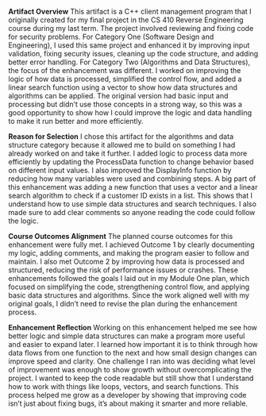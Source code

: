 **Artifact Overview**
This artifact is a C++ client management program that I originally created for my final project in the CS 410 Reverse Engineering course during my last term. The project involved reviewing and fixing code for security problems. For Category One (Software Design and Engineering), I used this same project and enhanced it by improving input validation, fixing security issues, cleaning up the code structure, and adding better error handling. For Category Two (Algorithms and Data Structures), the focus of the enhancement was different. I worked on improving the logic of how data is processed, simplified the control flow, and added a linear search function using a vector to show how data structures and algorithms can be applied. The original version had basic input and processing but didn’t use those concepts in a strong way, so this was a good opportunity to show how I could improve the logic and data handling to make it run better and more efficiently.

**Reason for Selection**
I chose this artifact for the algorithms and data structure category because it allowed me to build on something I had already worked on and take it further. I added logic to process data more efficiently by updating the ProcessData function to change behavior based on different input values. I also improved the DisplayInfo function by reducing how many variables were used and combining steps. A big part of this enhancement was adding a new function that uses a vector and a linear search algorithm to check if a customer ID exists in a list. This shows that I understand how to use simple data structures and search techniques. I also made sure to add clear comments so anyone reading the code could follow the logic.

**Course Outcomes Alignment**
The planned course outcomes for this enhancement were fully met. I achieved Outcome 1 by clearly documenting my logic, adding comments, and making the program easier to follow and maintain. I also met Outcome 2 by improving how data is processed and structured, reducing the risk of performance issues or crashes. These enhancements followed the goals I laid out in my Module One plan, which focused on simplifying the code, strengthening control flow, and applying basic data structures and algorithms. Since the work aligned well with my original goals, I didn’t need to revise the plan during the enhancement process.

**Enhancement Reflection**
Working on this enhancement helped me see how better logic and simple data structures can make a program more useful and easier to expand later. I learned how important it is to think through how data flows from one function to the next and how small design changes can improve speed and clarity. One challenge I ran into was deciding what level of improvement was enough to show growth without overcomplicating the project. I wanted to keep the code readable but still show that I understand how to work with things like loops, vectors, and search functions. This process helped me grow as a developer by showing that improving code isn’t just about fixing bugs, it’s about making it smarter and more reliable.

